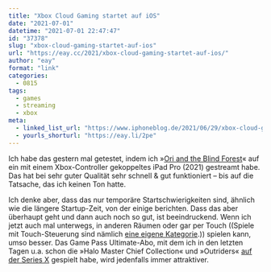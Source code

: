 ```yaml
---
title: "Xbox Cloud Gaming startet auf iOS"
date: "2021-07-01"
datetime: "2021-07-01 22:47:47"
id: "37378"
slug: "xbox-cloud-gaming-startet-auf-ios"
url: "https://eay.cc/2021/xbox-cloud-gaming-startet-auf-ios/"
author: "eay"
format: "link"
categories:
  - 0815
tags:
  - games
  - streaming
  - xbox
meta:
  - linked_list_url: "https://www.iphoneblog.de/2021/06/29/xbox-cloud-gaming-startet-auf-ios/"
  - yourls_shorturl: "https://eay.li/2pe"
---
```


Ich habe das gestern mal getestet, indem ich »[Ori and the Blind Forest](https://en.wikipedia.org/wiki/Ori_and_the_Blind_Forest)« auf ein mit einem Xbox-Controller gekoppeltes iPad Pro (2021) gestreamt habe. Das hat bei sehr guter Qualität sehr schnell & gut funktioniert – bis auf die Tatsache, das ich keinen Ton hatte.

Ich denke aber, dass das nur temporäre Startschwierigkeiten sind, ähnlich wie die längere Startup-Zeit, von der einige berichten. Dass das aber überhaupt geht und dann auch noch so gut, ist beeindruckend. Wenn ich jetzt auch mal unterwegs, in anderen Räumen oder gar per Touch ((Spiele mit Touch-Steuerung sind nämlich [eine eigene Kategorie](https://share.getcloudapp.com/eDuyrgJx).)) spielen kann, umso besser. Das Game Pass Ultimate-Abo, mit dem ich in den letzten Tagen u.a. schon die »Halo Master Chief Collection« und »Outriders« [auf der Series X](https://eay.cc/2021/there-she-is/) gespielt habe, wird jedenfalls immer attraktiver.
